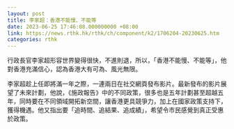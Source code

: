 ```yaml
---
layout: post
title: 李家超：香港不能慢、不能等
date: 2023-06-25 17:46:08.000000000 +08:00
link: https://news.rthk.hk/rthk/ch/component/k2/1706204-20230625.htm
categories: rthk
---
```


行政長官李家超形容世界變得很快，不進則退，所以，「香港不能慢、不能等」，他對香港充滿信心，認為香港大有可為、風光無限。

李家超趁上任即將滿一年之際，一連兩日在社交網頁發布影片。最新發布的影片展望了未來計劃，他說，《施政報告》中的不同政策，很多也是五年計劃甚至超越五年，同時要在不同領域開拓新空間，讓香港更具競爭力，加上在國家政策支持下，獲得機遇。他又指出要「追時間、追結果、追成績」，希望令市民感覺到真正受惠於政策。
